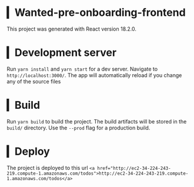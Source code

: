 # ▎Wanted-pre-onboarding-frontend
This project was generated with React version 18.2.0.

# ▎Development server
Run `yarn install` and `yarn start` for a dev server. Navigate to `http://localhost:3000/`. The app will automatically reload if you change any of the source files 

# ▎Build
Run `yarn build` to build the project. The build artifacts will be stored in the `build/` directory. Use the `--prod` flag for a production build.

# ▎Deploy
The project is deployed to this url `<a href="http://ec2-34-224-243-219.compute-1.amazonaws.com/todos">http://ec2-34-224-243-219.compute-1.amazonaws.com/todos</a>`

